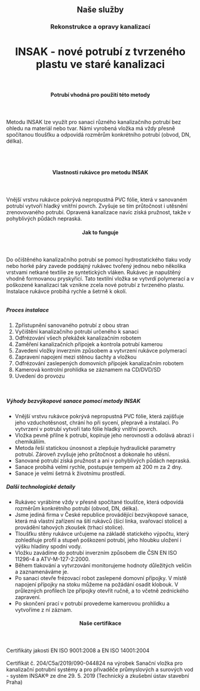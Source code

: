 <header class="page-header page-header--centered">
    <router-link to="/sluzby"><h2 class="page-header__subtitle page-header__subtitle--link">Naše služby</h2></router-link>
    <router-link to="/sluzby/kanalizace"><h3 class="page-header__category page-header__category--link">Rekonstrukce a opravy kanalizací</h3></router-link>
    <h1 class="page-header__title">INSAK - nové potrubí z tvrzeného<br>plastu ve staré kanalizaci</h1>
</header>

<section class="section section--wide section--centered">
    <InfoBox
      title="Bezvýkopová sanace kanalizace 
metodou INSAK"
      text="Technologie INSAK patří mezi bezvýkopové rukávcové inverzní metody a je vhodná pro sanaci různého kanalizačního potrubí, a to bez ohledu na materiál nebo tvar potrubí."
      imageUrl="/img/sluzby/kanalizace/insak/1.png"
      :imageLeft="true"
      :imageBig="true"
      :isBlue="true"
    />
</section>

<header class="page-header page-header--centered page-header--bottom-margin-small">
    <h4 class="page-header__paragraph-title">Potrubí vhodná pro použití této metody</h4>
</header>
<section class="page-paragraph page-paragraph--with-title">
    <main class="page-paragraph__content">
        <p class="page-paragraph__text">Metodu INSAK lze využít pro sanaci různého kanalizačního potrubí bez ohledu na materiál nebo tvar. Námi vyrobená vložka má vždy přesně spočítanou tloušťku a odpovídá rozměrům konkrétního potrubí (obvod, DN, délka).</p>
    </main>
</section>

<section class="image-preview image-preview--double">
    <main class="image-preview__content">
        <img class="image-preview__img" src="/img/sluzby/kanalizace/insak/2.png" alt=""/>
        <img class="image-preview__img" src="/img/sluzby/kanalizace/insak/3.png" alt=""/>
    </main>
</section>

<section class="image-preview image-preview--double">
    <main class="image-preview__content">
        <img class="image-preview__img" src="/img/sluzby/kanalizace/insak/4.png" alt=""/>
        <img class="image-preview__img" src="/img/sluzby/kanalizace/insak/5.png" alt=""/>
    </main>
</section>

<header class="page-header page-header--centered page-header--bottom-margin-small">
    <h4 class="page-header__paragraph-title">Vlastnosti rukávce pro metodu INSAK</h4>
</header>
<section class="page-paragraph page-paragraph--with-title">
    <main class="page-paragraph__content">
        <p class="page-paragraph__text">Vnější vrstvu rukávce pokrývá nepropustná PVC fólie, která v sanovaném potrubí vytvoří hladký vnitřní povrch. Zvyšuje se tím průtočnost i utěsnění zrenovovaného potrubí. Opravená kanalizace navíc získá pružnost, takže v pohyblivých půdách nepraská.</p>
    </main>
</section>

<header class="page-header page-header--centered page-header--bottom-margin-small">
    <h4 class="page-header__paragraph-title">Jak to funguje</h4>
</header>
<section class="page-paragraph page-paragraph--with-title">
    <main class="page-paragraph__content">
        <p class="page-paragraph__text">Do očištěného kanalizačního potrubí se pomocí hydrostatického tlaku vody nebo horké páry zavede poddajný rukávec tvořený jednou nebo několika vrstvami netkané textilie ze syntetických vláken. Rukávec je napuštěný vhodně formovanou pryskyřicí. Tato textilní vložka se vytvrdí polymerací a v poškozené kanalizaci tak vznikne zcela nové potrubí z tvrzeného plastu. Instalace rukávce probíhá rychle a šetrně k okolí.</p>
    </main>
</section>

<section class="image-preview image-preview--single">
    <main class="image-preview__content">
        <img class="image-preview__img" src="/img/sluzby/kanalizace/insak/8.png" alt=""/>
    </main>
</section>

<section class="list list--numbers">
    <main class="list__content">
        <h5 class="list__header">Proces instalace</h5>
        <ol class="list__list">
            <li class="list__item">Zpřístupnění sanovaného potrubí z obou stran</li>
            <li class="list__item">Vyčištění kanalizačního potrubí určeného k sanaci</li>
            <li class="list__item">Odfrézování všech překážek kanalizačním robotem</li>
            <li class="list__item">Zaměření kanalizačních přípojek a kontrola potrubí kamerou</li>
            <li class="list__item">Zavedení vložky inverzním způsobem a vytvrzení rukávce polymerací</li>
            <li class="list__item">Zapravení napojení mezi stěnou šachty a vložkou</li>
            <li class="list__item">Odfrézování zaslepených domovních přípojek kanalizačním robotem</li>
            <li class="list__item">Kamerová kontrolní prohlídka se záznamem na CD/DVD/SD</li>
            <li class="list__item">Uvedení do provozu</li>
        </ol>
    </main>
</section>

<section class="image-preview image-preview--double">
    <main class="image-preview__content">
        <img class="image-preview__img" src="/img/sluzby/kanalizace/insak/6.png" alt=""/>
        <img class="image-preview__img" src="/img/sluzby/kanalizace/insak/7.png" alt=""/>
    </main>
</section>

<section class="list list--bullets">
    <main class="list__content">
        <h5 class="list__header">Výhody bezvýkopové sanace pomocí metody INSAK</h5>
        <ul class="list__list">
            <li class="list__item">Vnější vrstvu rukávce pokrývá nepropustná PVC fólie, která zajišťuje jeho vzduchotěsnost, chrání ho při sycení, přepravě a instalaci. Po vytvrzení v potrubí vytvoří tato fólie hladký vnitřní povrch.</li>
            <li class="list__item">Vložka pevně přilne k potrubí, kopíruje jeho nerovnosti a odolává abrazi i chemikáliím.</li>
            <li class="list__item">Metoda řeší statickou únosnost a zlepšuje hydraulické parametry potrubí. Zároveň zvyšuje jeho průtočnost a dokonale ho utěsní.</li>
            <li class="list__item">Sanované potrubí získá pružnost a ani v pohyblivých půdách nepraská.</li>
            <li class="list__item">Sanace probíhá velmi rychle, postupuje tempem až 200 m za 2 dny.</li>
            <li class="list__item">Sanace je velmi šetrná k životnímu prostředí.</li>
        </ul>
    </main>
</section>

<section class="list list--bullets">
    <main class="list__content">
        <h5 class="list__header">Další technologické detaily</h5>
        <ul class="list__list">
            <li class="list__item">Rukávec vyrábíme vždy v přesně spočítané tloušťce, která odpovídá rozměrům konkrétního potrubí (obvod, DN, délka).</li>
            <li class="list__item">Jsme jediná firma v České republice provádějící bezvýkopové sanace, která má vlastní zařízení na šití rukávců (šicí linka, svařovací stolice) a provádění tahových zkoušek (trhací stolice).</li>
            <li class="list__item">Tloušťku stěny rukávce určujeme na základě statického výpočtu, který zohledňuje profil a stupeň poškození potrubí, jeho hloubku uložení i výšku hladiny spodní vody.</li>
            <li class="list__item">Vložku zavádíme do potrubí inverzním způsobem dle ČSN EN ISO 11296-4 a ATV-M-127-2:2000.</li>
            <li class="list__item">Během tlakování a vytvrzování monitorujeme hodnoty důležitých veličin a zaznamenáváme je.</li>
            <li class="list__item">Po sanaci otevře frézovací robot zaslepené domovní přípojky. V místě napojení přípojky na stoku můžeme na požádání osadit klobouk. V průlezných profilech lze přípojky otevřít ručně, a to včetně zednického zapravení.</li>
            <li class="list__item">Po skončení prací v potrubí provedeme kamerovou prohlídku a vytvoříme z ní záznam.</li>
        </ul>
    </main>
</section>

<header class="page-header page-header--centered page-header--bottom-margin-small">
    <h4 class="page-header__paragraph-title">Naše certifikace</h4>
</header>
<section class="page-paragraph page-paragraph--with-title">
    <main class="page-paragraph__content">
        <p class="page-paragraph__text">Certifikáty jakosti EN ISO 9001:2008 a EN ISO 14001:2004 <br/><br/>
Certifikát č. 204/C5a/2019/090-044824 na výrobek Sanační vložka pro kanalizační potrubní systémy a pro přivaděče průmyslových a surových vod - systém INSAK® ze dne 29. 5. 2019 (Technický a zkušební ústav stavební Praha)</p>
    </main>
</section>

<WhyNoDiggingSection />
<Contact nomargintop="true"/>